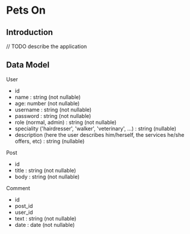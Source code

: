 # Pets On

## Introduction

// TODO describe the application

## Data Model

User
- id
- name : string (not nullable)
- age: number (not nullable)
- username : string (not nullable)
- password : string (not nullable)
- role (normal, admin) : string (not nullable)
- speciality ('hairdresser', 'walker', 'veterinary', ...) : string (nullable)
- description (here the user describes him/herself, the services he/she offers, etc) : string (nullable)

Post
- id
- title : string (not nullable)
- body : string (not nullable)

Comment
- id
- post_id
- user_id
- text : string (not nullable)
- date : date (not nullable)
